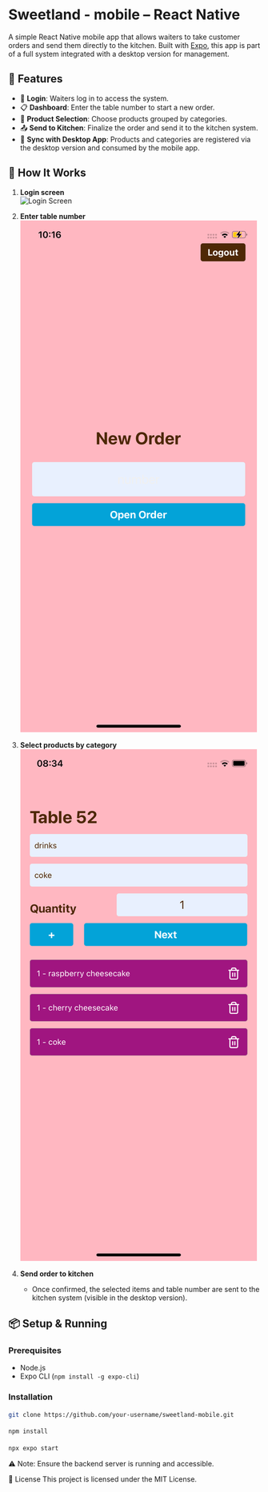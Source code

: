 # Sweetland - mobile – React Native

A simple React Native mobile app that allows waiters to take customer orders and send them directly to the kitchen. Built with [Expo](https://expo.dev/), this app is part of a full system integrated with a desktop version for management.

## 📱 Features

- 🔐 **Login**: Waiters log in to access the system.
- 📋 **Dashboard**: Enter the table number to start a new order.
- 🧾 **Product Selection**: Choose products grouped by categories.
- 📤 **Send to Kitchen**: Finalize the order and send it to the kitchen system.
- 🔄 **Sync with Desktop App**: Products and categories are registered via the desktop version and consumed by the mobile app.

## 🧪 How It Works

1. **Login screen**  
   ![Login Screen](assets/sweetland.png)

2. **Enter table number**  
   ![Table Number Screen](assets/openOrder.png)

3. **Select products by category**  
   ![Selected Items](assets/itemsOrder.png)

4. **Send order to kitchen**  
   - Once confirmed, the selected items and table number are sent to the kitchen system (visible in the desktop version).

## 📦 Setup & Running

### Prerequisites

- Node.js
- Expo CLI (`npm install -g expo-cli`)

### Installation

```bash
git clone https://github.com/your-username/sweetland-mobile.git

npm install

npx expo start
```

⚠️ Note: Ensure the backend server is running and accessible.

🧾 License
This project is licensed under the MIT License.


